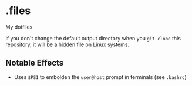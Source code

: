 # .files
My dotfiles

If you don't change the default output directory when you `git clone` this repository, it will be a hidden file on Linux systems. 

## Notable Effects

- Uses `$PS1` to embolden the `user@host` prompt in terminals (see `.bashrc`)